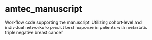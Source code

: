 # amtec_manuscript
Workflow code supporting the manuscript 'Utilizing cohort-level and individual networks to predict best response in patients with metastatic triple negative breast cancer'
